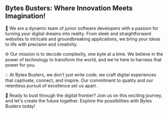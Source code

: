 ## Bytes Busters: Where Innovation Meets Imagination!

🚀 We are a dynamic team of junior software developers with a passion for turning your digital dreams into reality. From sleek and straightforward websites to intricate and groundbreaking applications, we bring your ideas to life with precision and creativity.

🌐 Our mission is to decode complexity, one byte at a time. We believe in the power of technology to transform the world, and we're here to harness that power for you.

💡 At Bytes Busters, we don't just write code; we craft digital experiences that captivate, connect, and inspire. Our commitment to quality and our relentless pursuit of excellence set us apart.

🌟 Ready to bust through the digital frontier? Join us on this exciting journey, and let's create the future together. Explore the possibilities with Bytes Busters today!
